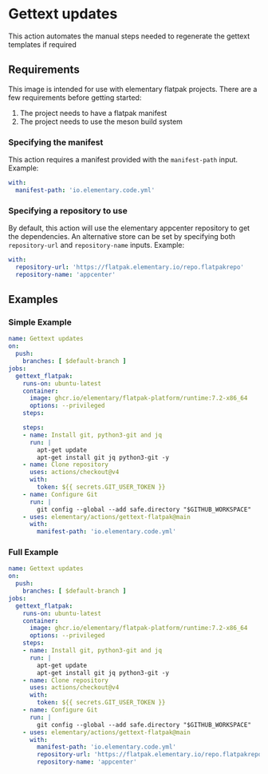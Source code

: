 # Gettext updates

This action automates the manual steps needed to regenerate the gettext templates if required

## Requirements

This image is intended for use with elementary flatpak projects. There are a few requirements before getting started:

  1. The project needs to have a flatpak manifest
  2. The project needs to use the meson build system

### Specifying the manifest

This action requires a manifest provided with the `manifest-path` input. Example:

```yaml
with:
  manifest-path: 'io.elementary.code.yml'
```

### Specifying a repository to use

By default, this action will use the elementary appcenter repository to get the dependencies. An alternative store can be set by specifying both `repository-url` and `repository-name` inputs. Example:

```yaml
with:
  repository-url: 'https://flatpak.elementary.io/repo.flatpakrepo'
  repository-name: 'appcenter'
```

## Examples

### Simple Example

```yaml
name: Gettext updates
on:
  push:
    branches: [ $default-branch ]
jobs:
  gettext_flatpak:
    runs-on: ubuntu-latest
    container:
      image: ghcr.io/elementary/flatpak-platform/runtime:7.2-x86_64
      options: --privileged
    steps:

    steps:
    - name: Install git, python3-git and jq
      run: |
        apt-get update
        apt-get install git jq python3-git -y
    - name: Clone repository
      uses: actions/checkout@v4
      with:
        token: ${{ secrets.GIT_USER_TOKEN }}
    - name: Configure Git
      run: |
        git config --global --add safe.directory "$GITHUB_WORKSPACE"
    - uses: elementary/actions/gettext-flatpak@main
      with:
        manifest-path: 'io.elementary.code.yml'
```

### Full Example

```yaml
name: Gettext updates
on:
  push:
    branches: [ $default-branch ]
jobs:
  gettext_flatpak:
    runs-on: ubuntu-latest
    container:
      image: ghcr.io/elementary/flatpak-platform/runtime:7.2-x86_64
      options: --privileged
    steps:
    - name: Install git, python3-git and jq
      run: |
        apt-get update
        apt-get install git jq python3-git -y
    - name: Clone repository
      uses: actions/checkout@v4
      with:
        token: ${{ secrets.GIT_USER_TOKEN }}
    - name: Configure Git
      run: |
        git config --global --add safe.directory "$GITHUB_WORKSPACE"
    - uses: elementary/actions/gettext-flatpak@main
      with:
        manifest-path: 'io.elementary.code.yml'
        repository-url: 'https://flatpak.elementary.io/repo.flatpakrepo'
        repository-name: 'appcenter'
```
